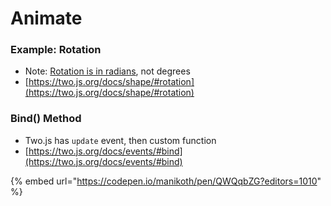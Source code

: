 # Animate

### Example: Rotation

* Note: [Rotation is in radians](https://en.wikipedia.org/wiki/Radian), not degrees&#x20;
* [https://two.js.org/docs/shape/#rotation](https://two.js.org/docs/shape/#rotation)

### Bind() Method

* Two.js has `update` event, then custom function
* [https://two.js.org/docs/events/#bind](https://two.js.org/docs/events/#bind)

{% embed url="https://codepen.io/manikoth/pen/QWQqbZG?editors=1010" %}
